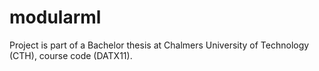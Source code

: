 # modularml
Project is part of a Bachelor thesis at Chalmers University of Technology (CTH), course code (DATX11).
